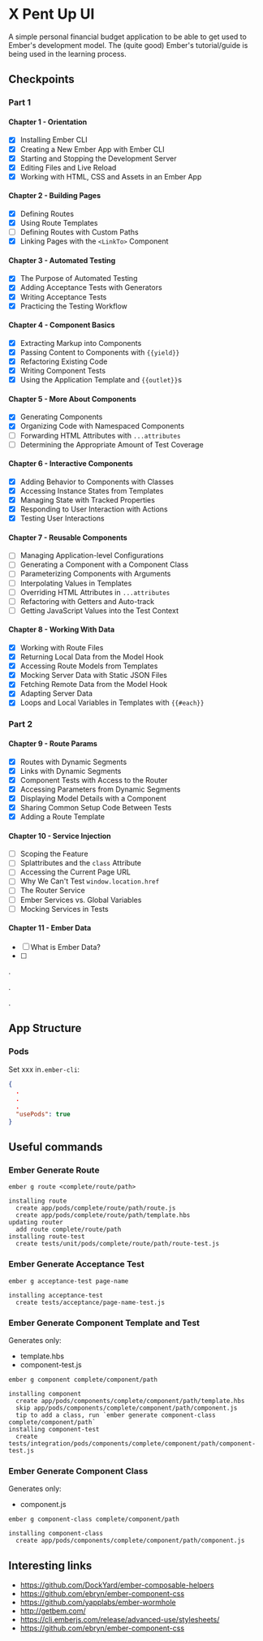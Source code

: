 # X Pent Up UI

A simple personal financial budget application to be able to get used to Ember's development model. The (quite good)
Ember's tutorial/guide is being used in the learning process.

## Checkpoints

### Part 1

#### Chapter 1 - Orientation

- [x] Installing Ember CLI
- [x] Creating a New Ember App with Ember CLI
- [x] Starting and Stopping the Development Server
- [x] Editing Files and Live Reload
- [x] Working with HTML, CSS and Assets in an Ember App

#### Chapter 2 - Building Pages

- [x] Defining Routes
- [x] Using Route Templates
- [ ] Defining Routes with Custom Paths
- [x] Linking Pages with the `<LinkTo>` Component

#### Chapter 3 - Automated Testing

- [x] The Purpose of Automated Testing
- [x] Adding Acceptance Tests with Generators
- [x] Writing Acceptance Tests
- [x] Practicing the Testing Workflow

#### Chapter 4 - Component Basics

- [x] Extracting Markup into Components
- [x] Passing Content to Components with `{{yield}}`
- [x] Refactoring Existing Code
- [x] Writing Component Tests
- [x] Using the Application Template and `{{outlet}}`s

#### Chapter 5 - More About Components

- [x] Generating Components
- [x] Organizing Code with Namespaced Components
- [ ] Forwarding HTML Attributes with `...attributes`
- [ ] Determining the Appropriate Amount of Test Coverage

#### Chapter 6 - Interactive Components

- [x] Adding Behavior to Components with Classes
- [x] Accessing Instance States from Templates
- [x] Managing State with Tracked Properties
- [x] Responding to User Interaction with Actions
- [x] Testing User Interactions

#### Chapter 7 - Reusable Components

- [ ] Managing Application-level Configurations
- [ ] Generating a Component with a Component Class
- [ ] Parameterizing Components with Arguments
- [ ] Interpolating Values in Templates
- [ ] Overriding HTML Attributes in `...attributes`
- [ ] Refactoring with Getters and Auto-track
- [ ] Getting JavaScript Values into the Test Context

#### Chapter 8 - Working With Data

- [x] Working with Route Files
- [x] Returning Local Data from the Model Hook
- [x] Accessing Route Models from Templates
- [x] Mocking Server Data with Static JSON Files
- [x] Fetching Remote Data from the Model Hook
- [x] Adapting Server Data
- [x] Loops and Local Variables in Templates with `{{#each}}`

### Part 2

#### Chapter 9 - Route Params

- [x] Routes with Dynamic Segments
- [x] Links with Dynamic Segments
- [x] Component Tests with Access to the Router
- [x] Accessing Parameters from Dynamic Segments
- [x] Displaying Model Details with a Component
- [x] Sharing Common Setup Code Between Tests
- [x] Adding a Route Template

#### Chapter 10 - Service Injection 

- [ ] Scoping the Feature
- [ ] Splattributes and the `class` Attribute
- [ ] Accessing the Current Page URL
- [ ] Why We Can't Test `window.location.href`
- [ ] The Router Service
- [ ] Ember Services vs. Global Variables
- [ ] Mocking Services in Tests

#### Chapter 11 - Ember Data

- [ ] What is Ember Data?
- [ ] 

.

.

.

## App Structure

### Pods

Set xxx in`.ember-cli`:
```json
{
  .
  .
  .
  "usePods": true
}
```

## Useful commands

### Ember Generate Route

```shell script
ember g route <complete/route/path>
```
```
installing route
  create app/pods/complete/route/path/route.js
  create app/pods/complete/route/path/template.hbs
updating router
  add route complete/route/path
installing route-test
  create tests/unit/pods/complete/route/path/route-test.js
```

### Ember Generate Acceptance Test
```shell script
ember g acceptance-test page-name
```
```
installing acceptance-test
  create tests/acceptance/page-name-test.js
```

### Ember Generate Component Template and Test
Generates only:
- template.hbs
- component-test.js

```shell script
ember g component complete/component/path
```
```
installing component
  create app/pods/components/complete/component/path/template.hbs
  skip app/pods/components/complete/component/path/component.js
  tip to add a class, run `ember generate component-class complete/component/path`
installing component-test
  create tests/integration/pods/components/complete/component/path/component-test.js
```

### Ember Generate Component Class
Generates only:
- component.js

```shell script
ember g component-class complete/component/path
```
```
installing component-class
  create app/pods/components/complete/component/path/component.js
```

## Interesting links

- https://github.com/DockYard/ember-composable-helpers
- https://github.com/ebryn/ember-component-css
- https://github.com/yapplabs/ember-wormhole
- http://getbem.com/
- https://cli.emberjs.com/release/advanced-use/stylesheets/
- https://github.com/ebryn/ember-component-css
